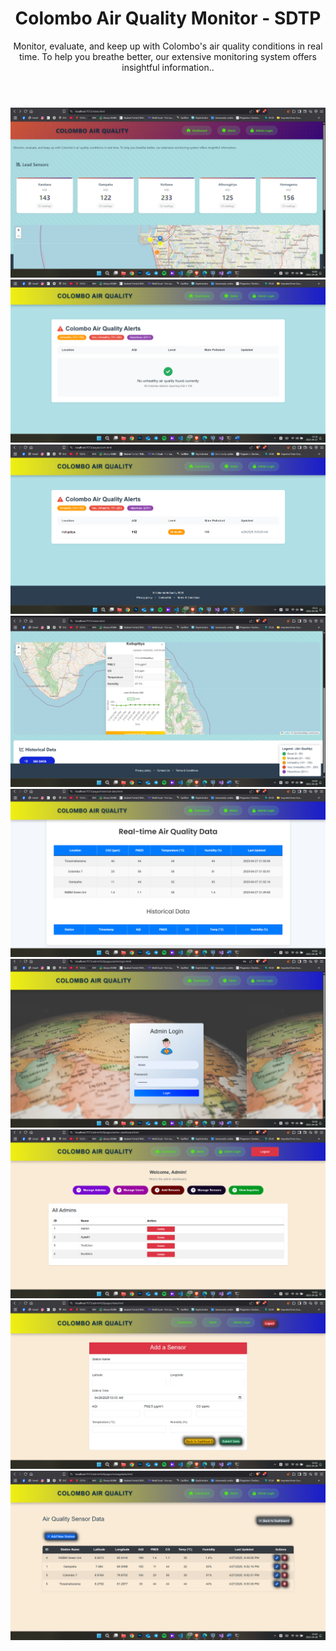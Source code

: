 <!DOCTYPE html>
<html lang="en">
<head>
    <meta charset="UTF-8">
    <meta name="viewport" content="width=device-width, initial-scale=1.0">
</head>
<body>
    <header>
        <h1>Colombo Air Quality Monitor - SDTP</h1>
        <p>Monitor, evaluate, and keep up with Colombo's air quality conditions in real time. To help you breathe better, our extensive monitoring system offers insightful information..</p>
    </header>
    <section>
      <img src="ss/1.png" alt="img">
        <img src="ss/2.png" alt="img">
        <img src="ss/3.png" alt="img">
        <img src="ss/4.png" alt="img">
        <img src="ss/5.png" alt="img">
        <img src="ss/6.png" alt="img">
        <img src="ss/7.png" alt="img">
        <img src="ss/8.png" alt="img">
        <img src="ss/9.png" alt="img">
    </section>
</body>
</html>
